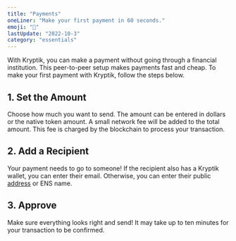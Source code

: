 ```yaml
---
title: "Payments"
oneLiner: "Make your first payment in 60 seconds."
emoji: "💸"
lastUpdate: "2022-10-3"
category: "essentials"
---
```


With Kryptik, you can make a payment without going through a financial institution. This peer-to-peer setup makes payments fast and cheap. To make your first payment with Kryptik, follow the steps below.

## 1. Set the Amount

Choose how much you want to send. The amount can be entered in dollars or the native token amount. A small network fee will be added to the total amount. This fee is charged by the blockchain to process your transaction.

## 2. Add a Recipient

Your payment needs to go to someone! If the recipient also has a Kryptik wallet, you can enter their email. Otherwise, you can enter their public [address](./addresses) or ENS name.

## 3. Approve

Make sure everything looks right and send! It may take up to ten minutes for your transaction to be confirmed.
